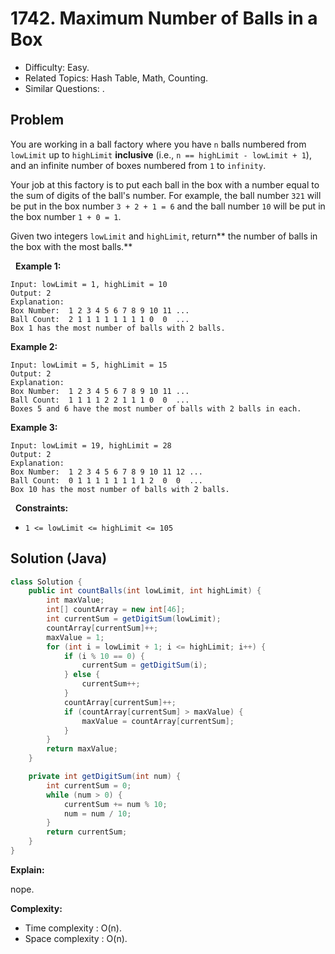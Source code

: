 # 1742. Maximum Number of Balls in a Box

- Difficulty: Easy.
- Related Topics: Hash Table, Math, Counting.
- Similar Questions: .

## Problem

You are working in a ball factory where you have ```n``` balls numbered from ```lowLimit``` up to ```highLimit``` **inclusive** (i.e., ```n == highLimit - lowLimit + 1```), and an infinite number of boxes numbered from ```1``` to ```infinity```.

Your job at this factory is to put each ball in the box with a number equal to the sum of digits of the ball's number. For example, the ball number ```321``` will be put in the box number ```3 + 2 + 1 = 6``` and the ball number ```10``` will be put in the box number ```1 + 0 = 1```.

Given two integers ```lowLimit``` and ```highLimit```, return** the number of balls in the box with the most balls.**

 
**Example 1:**

```
Input: lowLimit = 1, highLimit = 10
Output: 2
Explanation:
Box Number:  1 2 3 4 5 6 7 8 9 10 11 ...
Ball Count:  2 1 1 1 1 1 1 1 1 0  0  ...
Box 1 has the most number of balls with 2 balls.
```

**Example 2:**

```
Input: lowLimit = 5, highLimit = 15
Output: 2
Explanation:
Box Number:  1 2 3 4 5 6 7 8 9 10 11 ...
Ball Count:  1 1 1 1 2 2 1 1 1 0  0  ...
Boxes 5 and 6 have the most number of balls with 2 balls in each.
```

**Example 3:**

```
Input: lowLimit = 19, highLimit = 28
Output: 2
Explanation:
Box Number:  1 2 3 4 5 6 7 8 9 10 11 12 ...
Ball Count:  0 1 1 1 1 1 1 1 1 2  0  0  ...
Box 10 has the most number of balls with 2 balls.
```

 
**Constraints:**


	
- ```1 <= lowLimit <= highLimit <= 105```



## Solution (Java)

```java
class Solution {
    public int countBalls(int lowLimit, int highLimit) {
        int maxValue;
        int[] countArray = new int[46];
        int currentSum = getDigitSum(lowLimit);
        countArray[currentSum]++;
        maxValue = 1;
        for (int i = lowLimit + 1; i <= highLimit; i++) {
            if (i % 10 == 0) {
                currentSum = getDigitSum(i);
            } else {
                currentSum++;
            }
            countArray[currentSum]++;
            if (countArray[currentSum] > maxValue) {
                maxValue = countArray[currentSum];
            }
        }
        return maxValue;
    }

    private int getDigitSum(int num) {
        int currentSum = 0;
        while (num > 0) {
            currentSum += num % 10;
            num = num / 10;
        }
        return currentSum;
    }
}
```

**Explain:**

nope.

**Complexity:**

* Time complexity : O(n).
* Space complexity : O(n).
